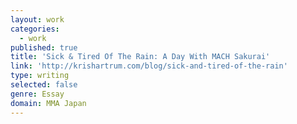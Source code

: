 ```yaml
---
layout: work
categories:
  - work
published: true
title: 'Sick & Tired Of The Rain: A Day With MACH Sakurai'
link: 'http://krishartrum.com/blog/sick-and-tired-of-the-rain'
type: writing
selected: false
genre: Essay
domain: MMA Japan
---
```

